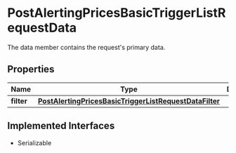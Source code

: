 

# PostAlertingPricesBasicTriggerListRequestData

The data member contains the request's primary data.

## Properties

Name | Type | Description | Notes
------------ | ------------- | ------------- | -------------
**filter** | [**PostAlertingPricesBasicTriggerListRequestDataFilter**](PostAlertingPricesBasicTriggerListRequestDataFilter.md) |  |  [optional]


## Implemented Interfaces

* Serializable



